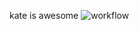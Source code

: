 kate is awesome
![workflow](https://github.com/<KLazdina>/<sem>/actions/workflows/main.yml/badge.svg)

